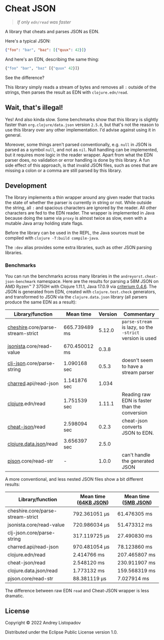 # Cheat JSON

> *If only `edn/read` was faster*

A library that cheats and parses JSON as EDN.

Here's a typical JSON:

```json
{"foo": "bar", "baz": [{"quux": 42}]}
```

And here's an EDN, describing the same thing:

```clojure
{"foo" "bar", "baz" [{"quux" 42}]}
```

See the difference?

This library simply reads a stream of bytes and removes all `:` outside of the strings, then parses the result as EDN with `clojure.edn/read`.

## Wait, that's illegal!

Yes!
And also kinda slow.
Some benchmarks show that this library is slightly faster than `org.clojure/data.json` version `2.5.0`, but that's not the reason to use this library over any other implementation.
I'd advise against using it in general.

Moreover, some things aren't parsed conventionally, e.g. `null` in JSON is parsed as a symbol `null`, and not as `nil`.
Null handling can be implemented, but it requires more logic in the reader wrapper.
Apart from what the EDN parser does, no validation or error handling is done by this library.
A fun side effect of this approach, is that invalid JSON files, such as ones that are missing a colon or a comma are still parsed by this library.

## Development

The library implements a thin wrapper around any given reader that tracks the state of whether the parser is currently in string or not.
While outside the string, all `:` and spacious characters are ignored by the reader.
All other characters are fed to the EDN reader.
The wrapper is implemented in Java because doing the same via `proxy` is almost twice as slow, even with a mutable Java array holding state flags.

Before the library can be used in the REPL, the Java sources must be compiled with `clojure -T:build compile-java`.

The `:dev` alias provides some extra libraries, such as other JSON parsing libraries.

### Benchmarks

You can run the benchmarks across many libraries in the `andreyorst.cheat-json-benchmark` namespace.
Here are the results for parsing a 58M JSON on AMD Ryzen™ 7 3750H with Clojure 1.11.1, Java 17.0.9 via [criterium 0.4.6](https://clojars.org/criterium).
The JSON is generated from EDN, created with `clojure.test.check` generators, and transformed to JSON via the `clojure.data.json` library (all parsers produce the same EDN as a result):

| Library/function                       | Mean time     | Version | Commentary                                               |
|----------------------------------------|---------------|---------|----------------------------------------------------------|
| [cheshire][1].core/parse-stream-strict | 665.739489 ms | 5.12.0  | `parse-stream` is lazy, so the `-strict` version is used |
| [jsonista][2].core/read-value          | 670.450012 ms | 0.3.8   |                                                          |
| [clj-json][4].core/parse-string        | 1.090168 sec  | 0.5.3   | doesn't seem to have a stream parser                     |
| [charred][3].api/read-json             | 1.141876 sec  | 1.034   |                                                          |
| [clojure][5].edn/read                  | 1.751539 sec  | 1.11.1  | Reading raw EDN is faster than the conversion            |
| [cheat-json][6]/read                   | 2.598094 sec  | 0.2.3   | cheat-json converts JSON to EDN.                         |
| [clojure.data.json][7]/read            | 3.656397 sec  | 2.5.0   |                                                          |
| [pjson][8].core/read-str               | -             | 1.0.0   | can't handle the generated JSON                          |

A more conventional, and less nested JSON files show a bit different results:

| Library/function                  | Mean time ([64KB JSON][9]) | Mean time ([5MB JSON][10]) |
|-----------------------------------|----------------------------|----------------------------|
| cheshire.core/parse-stream-strict | 792.361051 µs              | 61.476305 ms               |
| jsonista.core/read-value          | 720.986034 µs              | 51.473312 ms               |
| clj-json.core/parse-string        | 317.119725 µs              | 27.490830 ms               |
| charred.api/read-json             | 970.481054 µs              | 78.123860 ms               |
| clojure.edn/read                  | 2.414766 ms                | 207.465807 ms              |
| cheat-json/read                   | 2.548120 ms                | 230.911907 ms              |
| clojure.data.json/read            | 1.773132 ms                | 159.568319 ms              |
| pjson.core/read-str               | 88.381119 µs               | 7.027914 ms                |

The difference between raw EDN `read` and Cheat-JSON wrapper is less dramatic.

## License

Copyright © 2022 Andrey Listopadov

Distributed under the Eclipse Public License version 1.0.

[1]: https://clojars.org/cheshire
[2]: https://clojars.org/metosin/jsonista
[3]: https://clojars.org/com.cnuernber/charred
[4]: https://clojars.org/clj-json
[5]: https://mvnrepository.com/artifact/org.clojure/clojure/1.11.1
[6]: https://github.com/andreyorst/cheat-json
[7]: https://mvnrepository.com/artifact/org.clojure/data.json
[8]: https://clojars.org/pjson
[9]: https://microsoftedge.github.io/Demos/json-dummy-data/64KB.json
[10]: https://microsoftedge.github.io/Demos/json-dummy-data/5MB.json
